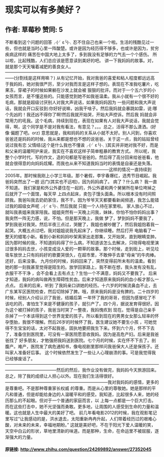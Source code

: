 # 现实可以有多美好？
## 作者: 草莓秒  赞同: 5
不断看到这个问题的回答╭(╯ε╰)╮忍不住自己也来一个啦。生活的残酷见过一些，但也就是当时心里一阵酸楚。或许是因为经历得不够多，也或许是因为，贫穷疾病这样的
痛苦在中国大地上太多了，多到我没有足够的力气去一个个感伤。 所以啦，比起残酷，人们总应该是愿意读到美好的吧。
讲一下我妈妈的故事。对，就是那个天天嚷着减肥的善良女人。 ——————————————————————————————————————(分割线是这样用嘛？)
从有记忆开始，我对我爸的喜爱和粘人程度都远远高于我妈妈，她对我很严厉，至少对我而言是这样子想的。表现在不准我吃薯片，吃果冻，穿裙子的时候如果躺在沙发上就会被
狠狠的批评。而对于一个五六岁的小女孩而言，是不懂这些的。只能感觉到她不如我爸温柔。我从小就有一个很不好的毛病，那就是超级讨厌别人对我大声说话，如果我妈妈因为
一些问题和我大声说话，我就会开口反驳到:你好好说嘛，凶我干啥子。然后我妈就会暴跳如雷，说:哪个先凶的！我还凶不得你了啊!然后我就开始哭，开始大声控诉。然后我
妈就会非常用力的吼我。这个毛病，持续到现在，表现在如果有人对我大声说话，我就会觉得，啊，这个同学是不是对我有看法，有意见？。。。总之，活得不那么潇洒。(好像
偏题了吧。orz) 意思就是，我和妈妈的关系从小就不太好。别人问到，你喜欢爸爸还是妈妈的时候，我从来都是想也不想的说爸爸。关于这一点，我的姑姑曾经说过我有恋
父情结(这个是什么我也不懂诶╭(╯ε╰)╮)其实并非她对我不好，而是和父亲的温暖呵护来说，我实在不喜欢这样子简单粗暴的教育方式。
所以呢，我整个小学时代，写的作文，造的句都是写爸爸的。然后得了高分回来给爸爸看，他就会很得意的向妈妈炫耀。而我也从来不知道我妈当时的表情是自豪还是失落。 —
———————————————————————这样的情况一直持续到2005年。那时候我刚上小学三年级。那个暑假，李宇春爆红，选秀节目崛起。我爸妈突然出了一趟
远门(其实也不远啦)，因为妈妈病了。 病了？什么病？ 我一直不知道。 我们家是和外公外婆住在一起的，外公外婆和两个舅舅所在单位垮掉之后就开了一个面馆，每天早
上四点起床，卖包子馒头面条。所以根本没有时间照顾我。我爸叫我去奶奶家住，我不干。因为爷爷天天都要看新闻频道，我怎么能错过我的超级女声呢╭(╯ε╰)╮然后我就
只能一个人待在家里啦。 家人放心不过，就叫我表姐来我家陪我。姐姐突然有一天晚上问我，妹妹，你怕不怕你妈妈出事？我突然一阵无力感，说，不怕。但是那天晚上，我做
梦了，梦到妈妈不要我了，梦到我爸对我哭。然后半夜三点过，哭醒了，我姐也被吵醒了，然后我姐抱着我一起哭。大概五点过吧，我对姐姐说我先起床了，你继续睡。然后打开
电脑看了一整天的蜡笔小新。看到小新和妈妈吵架离家出走那集，又开始哭，直到眼睛变肿。 因为那时候的我，不知道妈妈得了什么病，不知道该怎么去解决，只晓得电视里演
过很多妈妈去世，小孩变成没人爱的一颗草的故事。那个时候，走到街上，听见垃圾车放世上只有妈妈好的歌要哭很久，在超市里，不敢伸手去拿“母亲”的牛肉棒。
还好，后来没事。 九月份的时候，妈妈回来了，突然变得前所未有的温柔。看到她的那一刻我甚至觉得是陌生的。放学回家路上，我不断在想，我头发有没有乱，衣服干不干净
，会不会看上去有点土？生怕一个不满意，妈妈又不要我了。 后来才知道，我妈的病叫做再生障碍性贫血。后来才知道原来我妈妈的血小板才那么一点点。 后来的后来，听到
了我妈亲口讲她的经历。十六岁的时候流鼻血不止，去广东某军区医院检查，然后切除掉了脾。哦，原来我妈妈是没有脾的。二十四岁的时候，经别人介绍认识了我爸，结婚后第
一年怀了我的哥哥，但因为感冒吃了不该吃的药，害怕生下来是不健康的孩子，就引产了。四个月，据说发育得很好。因为这个被打掉的孩子，我爸当时哭了一整夜，我妈愧疚到
现在。觉得是自己亲手杀掉了一个本该得到这个世界宠爱的孩子。所以看到现在的男男女女那么轻率的怀孕堕胎，我很不理解。然后26岁的时候怀了我，医生建议她不要生小孩
，可她觉得不生宝宝的话，太对不起我爸，固执地要把我生下来。怀到六个月，怀不下去了，准备住到医院里，可没有一家医院愿意收我妈。因为是高危产妇。后来是我爸爸找了
好多朋友，才勉强把我妈送到医院。七个月的时候，实在怀不下去了。剖腹产。难产，医院发了病危通知书，像电视剧里那样问我爸保大人还是保孩子。还叫家人准备好后事。
这个时候依然发生了一些让人心理崩溃的事。可是我觉得我已经够废话了。
————————————————————————————————————————————————然后的然后，我作业没有做完，我妈妈今天旅游回来。
总之，除了我的成绩让人担心以外。现在我们生活得很好。 ————————————————————————我对我妈妈的感情，更多的是尊重吧。不是那种尊重家长权威
的尊重。而是从心里的尊敬她。她是那样的平凡和普通，但是却能给身边的人温暖平和的感受。我知道，比起很多人来，她的经历那么的不起眼。但对于一个普通的家庭而言，以
上每一点都是一个巨大打击。而在这些打击中，她不光坚强而勇敢。更多地，让周围的人感受到生命的力量和温暖。这也就是人生中最大的美好了吧。
前几年看电影2012的时候，我在观影笔记里写过“让我感动的是，洪水退去，太阳重新冉冉升起，人们带着经历过的艰难心酸，对未来的未来，幸福地期盼。”
这就是美好吧，不在于阳光下爱人温暖的笑，天空中白云的形状，草地里清新的味道。而是那种，生命，在命运里不被屈服，逐渐强大的力量。

#### 原链接: http://www.zhihu.com/question/24269892/answer/27352045